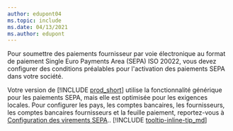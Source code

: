```yaml
---
author: edupont04
ms.topic: include
ms.date: 04/13/2021
ms.author: edupont
---
```

Pour soumettre des paiements fournisseur par voie électronique au format de paiement Single Euro Payments Area (SEPA) ISO 20022, vous devez configurer des conditions préalables pour l'activation des paiements SEPA dans votre société.  

Votre version de [!INCLUDE [prod_short](../../../includes/prod_short.md)] utilise la fonctionnalité générique pour les paiements SEPA, mais elle est optimisée pour les exigences locales. Pour configurer les pays, les comptes bancaires, les fournisseurs, les comptes bancaires fournisseurs et la feuille paiement, reportez-vous à [Configuration des virements SEPA](../../../finance-make-payments-with-bank-data-conversion-service-or-sepa-credit-transfer.md#setting-up-sepa-credit-transfer).. [!INCLUDE [tooltip-inline-tip_md](../../../includes/tooltip-inline-tip_md.md)]
